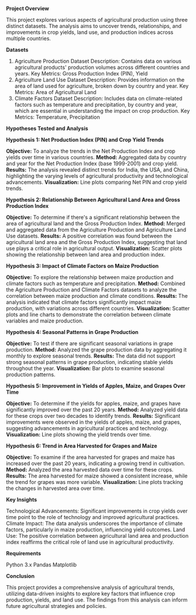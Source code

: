 **Project Overview**

This project explores various aspects of agricultural production using three distinct datasets. The analysis aims to uncover trends, relationships, and improvements in crop yields, land use, and production indices across multiple countries.

**Datasets**

1. Agriculture Production Dataset
Description: Contains data on various agricultural products' production volumes across different countries and years.
Key Metrics: Gross Production Index (PIN), Yield
2. Agriculture Land Use Dataset
Description: Provides information on the area of land used for agriculture, broken down by country and year.
Key Metrics: Area of Agricultural Land
3. Climate Factors Dataset
Description: Includes data on climate-related factors such as temperature and precipitation, by country and year, which are essential in understanding the impact on crop production.
Key Metrics: Temperature, Precipitation

**Hypotheses Tested and Analysis**

**Hypothesis 1: Net Production Index (PIN) and Crop Yield Trends**

**Objective:** To analyze the trends in the Net Production Index and crop yields over time in various countries.
**Method:** Aggregated data by country and year for the Net Production Index (base 1999-2001) and crop yield.
**Results:** The analysis revealed distinct trends for India, the USA, and China, highlighting the varying levels of agricultural productivity and technological advancements.
**Visualization:** Line plots comparing Net PIN and crop yield trends.

**Hypothesis 2: Relationship Between Agricultural Land Area and Gross Production Index**

**Objective:** To determine if there's a significant relationship between the area of agricultural land and the Gross Production Index.
**Method:** Merged and aggregated data from the Agriculture Production and Agriculture Land Use datasets.
**Results:** A positive correlation was found between the agricultural land area and the Gross Production Index, suggesting that land use plays a critical role in agricultural output.
**Visualization:** Scatter plots showing the relationship between land area and production index.

**Hypothesis 3: Impact of Climate Factors on Maize Production**

**Objective:** To explore the relationship between maize production and climate factors such as temperature and precipitation.
**Method:** Combined the Agriculture Production and Climate Factors datasets to analyze the correlation between maize production and climate conditions.
**Results:** The analysis indicated that climate factors significantly impact maize production, with variations across different countries.
**Visualization:** Scatter plots and line charts to demonstrate the correlation between climate variables and maize production.

**Hypothesis 4: Seasonal Patterns in Grape Production**

**Objective:** To test if there are significant seasonal variations in grape production.
**Method:** Analyzed the grape production data by aggregating it monthly to explore seasonal trends.
**Results:** The data did not support strong seasonal patterns in grape production, indicating stable yields throughout the year.
**Visualization:** Bar plots to examine seasonal production patterns.

**Hypothesis 5: Improvement in Yields of Apples, Maize, and Grapes Over Time**

**Objective:** To determine if the yields for apples, maize, and grapes have significantly improved over the past 20 years.
**Method:** Analyzed yield data for these crops over two decades to identify trends.
**Results:** Significant improvements were observed in the yields of apples, maize, and grapes, suggesting advancements in agricultural practices and technology.
**Visualization:** Line plots showing the yield trends over time.

**Hypothesis 6: Trend in Area Harvested for Grapes and Maize**

**Objective:** To examine if the area harvested for grapes and maize has increased over the past 20 years, indicating a growing trend in cultivation.
**Method:** Analyzed the area harvested data over time for these crops.
**Results:** The area harvested for maize showed a consistent increase, while the trend for grapes was more variable.
**Visualization:** Line plots tracking the changes in harvested area over time.

**Key Insights**

Technological Advancements: Significant improvements in crop yields over time point to the role of technology and improved agricultural practices.
Climate Impact: The data analysis underscores the importance of climate factors, particularly in maize production, influencing yield outcomes.
Land Use: The positive correlation between agricultural land area and production index reaffirms the critical role of land use in agricultural productivity.

**Requirements**

Python 3.x
Pandas
Matplotlib

**Conclusion**

This project provides a comprehensive analysis of agricultural trends, utilizing data-driven insights to explore key factors that influence crop production, yields, and land use. The findings from this analysis can inform future agricultural strategies and policies.
